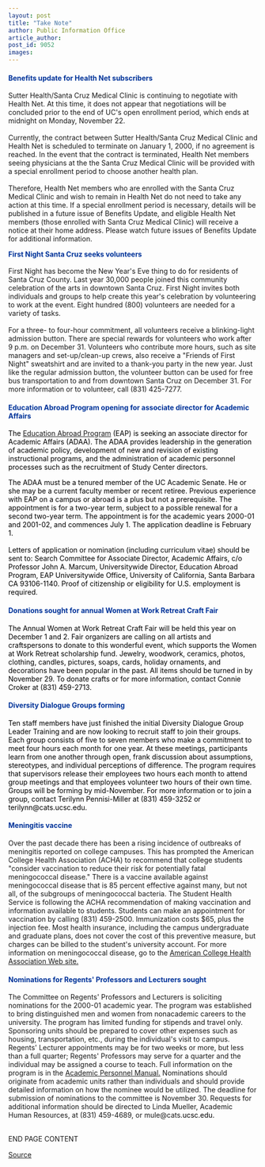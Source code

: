 ```yaml
---
layout: post
title: "Take Note"
author: Public Information Office
article_author: 
post_id: 9052
images:
---
```


<h4>
  <font color="#003399">Benefits update for Health Net subscribers</font>
</h4>
<p>
  Sutter Health/Santa Cruz Medical Clinic is continuing to negotiate with Health Net. At this time, it does not appear that negotiations will be concluded prior to the end of UC's open enrollment period, which ends at midnight on Monday, November 22.<br>
  <br>
  Currently, the contract between Sutter Health/Santa Cruz Medical Clinic and Health Net is scheduled to terminate on January 1, 2000, if no agreement is reached. In the event that the contract is terminated, Health Net members seeing physicians at the the Santa Cruz Medical Clinic will be provided with a special enrollment period to choose another health plan.<br>
  <br>
  Therefore, Health Net members who are enrolled with the Santa Cruz Medical Clinic and wish to remain in Health Net do not need to take any action at this time. If a special enrollment period is necessary, details will be published in a future issue of Benefits Update, and eligible Health Net members (those enrolled with Santa Cruz Medical Clinic) will receive a notice at their home address. Please watch future issues of Benefits Update for additional information.
</p>
<p>
  <font color="#003399"><b>First Night Santa Cruz seeks volunteers</b></font><b><br>
  <i><br></i></b>First Night has become the New Year's Eve thing to do for residents of Santa Cruz County. Last year 30,000 people joined this community celebration of the arts in downtown Santa Cruz. First Night invites both individuals and groups to help create this year's celebration by volunteering to work at the event. Eight hundred (800) volunteers are needed for a variety of tasks.<br>
  <br>
  For a three- to four-hour commitment, all volunteers receive a blinking-light admission button. There are special rewards for volunteers who work after 9 p.m. on December 31. Volunteers who contribute more hours, such as site managers and set-up/clean-up crews, also receive a "Friends of First Night" sweatshirt and are invited to a thank-you party in the new year. Just like the regular admission button, the volunteer button can be used for free bus transportation to and from downtown Santa Cruz on December 31. For more information or to volunteer, call (831) 425-7277.
</p>
<h4>
  <font color="#003399">Education Abroad Program opening for associate director for Academic Affairs</font>
</h4>
<p>
  <font color="#000000">The</font> <a href="http://www.uoeap.ucsb.edu/">Education Abroad Program</a> <font color="#000000">(EAP) is seeking an associate director for Academic Affairs (ADAA). The ADAA provides leadership in the generation of academic policy, development of new and revision of existing instructional programs, and the administration of academic personnel processes such as the recruitment of Study Center directors.</font>
</p>
<p>
  <font color="#000000">The ADAA must be a tenured member of the UC Academic Senate. He or she may be a current faculty member or recent retiree. Previous experience with EAP on a campus or abroad is a plus but not a prerequisite. The appointment is for a two-year term, subject to a possible renewal for a second two-year term. The appointment is for the academic years 2000-01 and 2001-02, and commences July 1. The application deadline is February 1.<br>
  <br>
  Letters of application or nomination (including curriculum vitae) should be sent to: Search Committee for Associate Director, Academic Affairs, c/o Professor John A. Marcum, Universitywide Director, Education Abroad Program, EAP Universitywide Office, University of California, Santa Barbara CA 93106-1140. Proof of citizenship or eligibility for U.S. employment is required.</font>
</p>
<h4>
  <font color="#003399"><b>Donations sought for annual Women at Work Retreat Craft Fair</b></font>
</h4>
<p>
  <font color="#000000">The Annual Women at Work Retreat Craft Fair will be held this year on December 1 and 2. Fair organizers are calling on all artists and craftspersons to donate to this wonderful event, which supports the Women at Work Retreat scholarship fund. Jewelry, woodwork, ceramics, photos, clothing, candles, pictures, soaps, cards, holiday ornaments, and decorations have been popular in the past. All items should be turned in by November 29. To donate crafts or for more information, contact Connie Croker at (831) 459-2713.</font>
</p>
<h4>
  <font color="#003399">Diversity Dialogue Groups forming</font>
</h4>
<p>
  <font color="#000000">Ten staff members have just finished the initial Diversity Dialogue Group Leader Training and are now looking to recruit staff to join their groups. Each group consists of five to seven members who make a commitment to meet four hours each month for one year. At these meetings, participants learn from one another through open, frank discussion about assumptions, stereotypes, and individual perceptions of difference. The program requires that supervisors release their employees two hours each month to attend group meetings and that employees volunteer two hours of their own time. Groups will be forming by mid-November. For more information or to join a group, contact Terilynn Pennisi-Miller at (831) 459-3252 or terilynn@cats.ucsc.edu.</font>
</p>
<h4>
  <font color="#003399">Meningitis vaccine</font>
</h4>
<p>
  Over the past decade there has been a rising incidence of outbreaks of meningitis reported on college campuses. This has prompted the American College Health Association (ACHA) to recommend that college students "consider vaccination to reduce their risk for potentially fatal meningococcal disease." There is a vaccine available against meningococcal disease that is 85 percent effective against many, but not all, of the subgroups of meningococcal bacteria. The Student Health Service is following the ACHA recommendation of making vaccination and information available to students. Students can make an appointment for vaccination by calling (831) 459-2500. Immunization costs $65, plus the injection fee. Most health insurance, including the campus undergraduate and graduate plans, does not cover the cost of this preventive measure, but charges can be billed to the student's university account. For more information on meningococcal disease, go to the <a href="http://www.acha.org/special-prj/men.htm">American College Health Association Web site.</a>
</p>
<h4>
  <font color="#003399">Nominations for Regents' Professors and Lecturers sought</font>
</h4>
<p>
  The Committee on Regents' Professors and Lecturers is soliciting nominations for the 2000-01 academic year. The program was established to bring distinguished men and women from nonacademic careers to the university. The program has limited funding for stipends and travel only. Sponsoring units should be prepared to cover other expenses such as housing, transportation, etc., during the individual's visit to campus. Regents' Lecturer appointments may be for two weeks or more, but less than a full quarter; Regents' Professors may serve for a quarter and the individual may be assigned a course to teach. Full information on the program is in the <a href="http://www.ucop.edu/acadadv/acadpers/apm/s2-290.html">Academic Personnel Manual.</a> Nominations should originate from academic units rather than individuals and should provide detailed information on how the nominee would be utilized. The deadline for submission of nominations to the committee is November 30. Requests for additional information should be directed to Linda Mueller, Academic Human Resources, at (831) 459-4689, or mule@cats.<font color="#000000">ucsc.edu.</font>
</p>
<p>
  <br>
  END PAGE CONTENT <img align="bottom" alt=" " border="0" height="1" src="../../images/trans.gif" width="385">
</p>
<p><a href="http://www1.ucsc.edu/currents/99-00/11-15/takenote.html" title="Permalink to takenote">Source</a></p>
